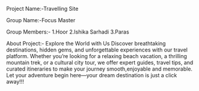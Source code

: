 Project Name:-Travelling Site

Group Name:-Focus Master

Group Members:- 
1.Hoor
2.Ishika Sarhadi
3.Paras

About Project:-
Explore the World with Us
Discover breathtaking destinations, hidden gems, and unforgettable experiences with our travel platform. Whether you’re looking for a relaxing beach vacation,
a thrilling mountain trek, or a cultural city tour, we offer expert guides, travel tips, and curated itineraries to make your journey smooth,enjoyable and memorable.
Let your adventure begin here—your dream destination is just a click away!!! 
